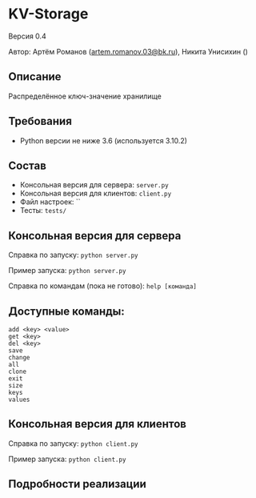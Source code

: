 # KV-Storage

Версия 0.4

Автор: Артём Романов (artem.romanov.03@bk.ru), Никита Унисихин ()

## Описание

Распределённое ключ-значение хранилище

## Требования

* Python версии не ниже 3.6 (используется 3.10.2)

## Состав

* Консольная версия для сервера: `server.py`
* Консольная версия для клиентов: `client.py`
* Файл настроек: ``
* Тесты: `tests/`

## Консольная версия для сервера

Справка по запуску: `python server.py`

Пример запуска: `python server.py`

Справка по командам (пока не готово): `help [команда]`

## Доступные команды:

    add <key> <value>
    get <key>
    del <key>
    save
    change
    all
    clone
    exit
    size
    keys
    values

## Консольная версия для клиентов

Справка по запуску: `python client.py`

Пример запуска: `python client.py`

## Подробности реализации
